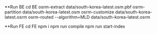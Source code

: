 **Run BE
cd BE
osrm-extract data/south-korea-latest.osm.pbf
osrm-partition data/south-korea-latest.osm
osrm-customize data/south-korea-latest.osrm
osrm-routed --algorithm=MLD data/south-korea-latest.osrm 

**Run FE
cd FE
npm i
npm run compile
npm run start-index